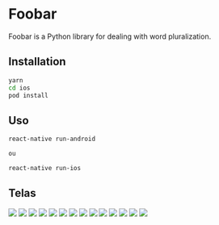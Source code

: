 # Foobar

Foobar is a Python library for dealing with word pluralization.

## Installation


```bash
yarn
cd ios
pod install
```

## Uso

```bash
react-native run-android

ou

react-native run-ios
```

## Telas

![](https://i.imgur.com/jGT30Dp.png)
![](https://i.imgur.com/MAi1JDe.png)
![](https://i.imgur.com/oV7EUCm.png)
![](https://i.imgur.com/xy7B8iQ.png)
![](https://i.imgur.com/fZdfpaS.png)
![](https://i.imgur.com/qvIt5pZ.png)
![](https://i.imgur.com/j2BMySi.png)
![](https://i.imgur.com/MOqhaGB.png)
![](https://i.imgur.com/SN81YcE.png)
![](https://i.imgur.com/uHpCZoq.png)
![](https://i.imgur.com/vmPZxmr.png)
![](https://i.imgur.com/hBvwqfV.png)
![](https://i.imgur.com/frjxSZC.png)
![](https://i.imgur.com/jGT30Dp.png)


